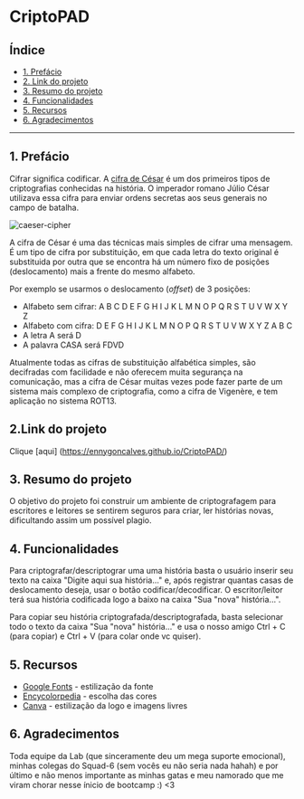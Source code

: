 # CriptoPAD

## Índice

* [1. Prefácio](#1-pagina-do-projeto)
* [2. Link do projeto](#2-resumo-do-projeto)
* [3. Resumo do projeto](#3-resumo-do-projeto)
* [4. Funcionalidades](#4-Funcionalidades)
* [5. Recursos](#5-ferramentas-utilizadas)
* [6. Agradecimentos](#6-agradecimentos)


***

## 1. Prefácio

Cifrar significa codificar. A [cifra de
César](https://pt.wikipedia.org/wiki/Cifra_de_C%C3%A9sar) é um dos primeiros
tipos de criptografias conhecidas na história. O imperador romano Júlio César
utilizava essa cifra para enviar ordens secretas aos seus generais no campo de
batalha.

![caeser-cipher](https://user-images.githubusercontent.com/11894994/60990999-07ffdb00-a320-11e9-87d0-b7c291bc4cd1.png)

A cifra de César é uma das técnicas mais simples de cifrar uma mensagem. É um
tipo de cifra por substituição, em que cada letra do texto original é
substituida por outra que se encontra há um número fixo de posições
(deslocamento) mais a frente do mesmo alfabeto.

Por exemplo se usarmos o deslocamento (_offset_) de 3 posições:

* Alfabeto sem cifrar: A B C D E F G H I J K L M N O P Q R S T U V W X Y Z
* Alfabeto com cifra:  D E F G H I J K L M N O P Q R S T U V W X Y Z A B C
* A letra A será D
* A palavra CASA será FDVD

Atualmente todas as cifras de substituição alfabética simples, são decifradas
com facilidade e não oferecem muita segurança na comunicação, mas a cifra de César
muitas vezes pode fazer parte de um sistema mais complexo de criptografia, como
a cifra de Vigenère, e tem aplicação no sistema ROT13.


## 2.Link do projeto
 
 Clique [aqui] (https://ennygoncalves.github.io/CriptoPAD/)


## 3. Resumo do projeto

O objetivo do projeto foi construir um ambiente de criptografagem para escritores e leitores se sentirem seguros para criar, ler histórias novas, dificultando assim um possível plagio. 

## 4. Funcionalidades

Para criptografar/descriptograr uma uma história basta  o usuário inserir seu texto na caixa "Digite aqui sua história..." e, após registrar quantas casas de deslocamento deseja, usar o botão codificar/decodificar. O escritor/leitor terá sua história codificada logo a baixo na caixa "Sua "nova" história...".

Para copiar seu história criptografada/descriptografada, basta selecionar todo o texto da caixa "Sua "nova" história..." e usa o nosso amigo Ctrl + C (para copiar) e Ctrl + V (para colar onde vc quiser). 



## 5. Recursos 
* [Google Fonts](https://fonts.google.com/) - estilização da fonte
* [Encycolorpedia](https://encycolorpedia.pt/) - escolha das cores
* [Canva](https://www.canva.com/) - estilização da logo e imagens livres



## 6. Agradecimentos
Toda equipe da Lab (que sinceramente deu um mega suporte emocional), minhas colegas do Squad-6 (sem vocês eu não seria nada hahah) e por último e não menos importante as minhas gatas e meu namorado que me viram chorar nesse ínicio de bootcamp :) <3